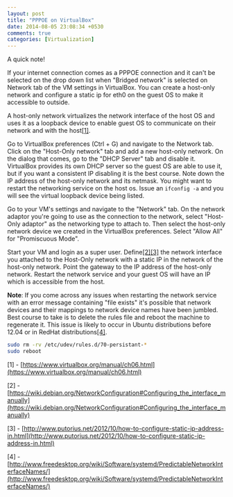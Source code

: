 ```yaml
---
layout: post
title: "PPPOE on VirtualBox"
date: 2014-08-05 23:08:34 +0530
comments: true
categories: [Virtualization]
---
```


A quick note!

If your internet connection comes as a PPPOE connection and it can't be selected on the drop down list when "Bridged network" is selected on Network tab of the VM settings in VirtualBox. You can create a host-only network and configure a static ip for eth0 on the guest OS to make it accessible to outside. 

A host-only network virtualizes the network interface of the host OS and uses it as a loopback device to enable guest OS to communicate on their network and with the host[[1]](https://www.virtualbox.org/manual/ch06.html).

Go to VirtualBox preferences (Ctrl + G) and navigate to the Network tab. Click on the "Host-Only network" tab and add a new host-only network. On the dialog that comes, go to the "DHCP Server" tab and disable it. VirtualBox provides its own DHCP server so the guest OS are able to use it, but if you want a consistent IP disabling it is the best course. Note down the IP address of the host-only network and its netmask. You might want to restart the networking service on the host os. Issue an `ifconfig -a` and you will see the virtual loopback device being listed.

Go to your VM's settings and navigate to the "Network" tab. On the network adaptor you're going to use as the connection to the network, select "Host-Only adaptor" as the networking type to attach to. Then select the host-only network device we created in the VirtualBox preferences. Select "Allow All" for "Promiscuous Mode". 

Start your VM and login as a super user. Define[[2]](https://wiki.debian.org/NetworkConfiguration#Configuring_the_interface_manually)[[3]](http://www.putorius.net/2012/10/how-to-configure-static-ip-address-in.html) the network interface you attached to the Host-Only network with a static IP in the network of the host-only network. Point the gateway to the IP address of the host-only network. Restart the network service and your guest OS will have an IP which is accessible from the host. 

**Note**: If you come across any issues when restarting the network service with an error message containing "file exists" it's possible that network devices and their mappings to network device names have been jumbled. Best course to take is to delete the rules file and reboot the machine to regenerate it. This issue is likely to occur in Ubuntu distributions before 12.04 or in RedHat distributions[[4]](http://www.freedesktop.org/wiki/Software/systemd/PredictableNetworkInterfaceNames/). 

```bash
sudo rm -rv /etc/udev/rules.d/70-persistant-*
sudo reboot
```

[1] - [https://www.virtualbox.org/manual/ch06.html](https://www.virtualbox.org/manual/ch06.html)

[2] - [https://wiki.debian.org/NetworkConfiguration#Configuring_the_interface_manually](https://wiki.debian.org/NetworkConfiguration#Configuring_the_interface_manually)

[3] - [http://www.putorius.net/2012/10/how-to-configure-static-ip-address-in.html](http://www.putorius.net/2012/10/how-to-configure-static-ip-address-in.html)

[4] - [http://www.freedesktop.org/wiki/Software/systemd/PredictableNetworkInterfaceNames/](http://www.freedesktop.org/wiki/Software/systemd/PredictableNetworkInterfaceNames/)